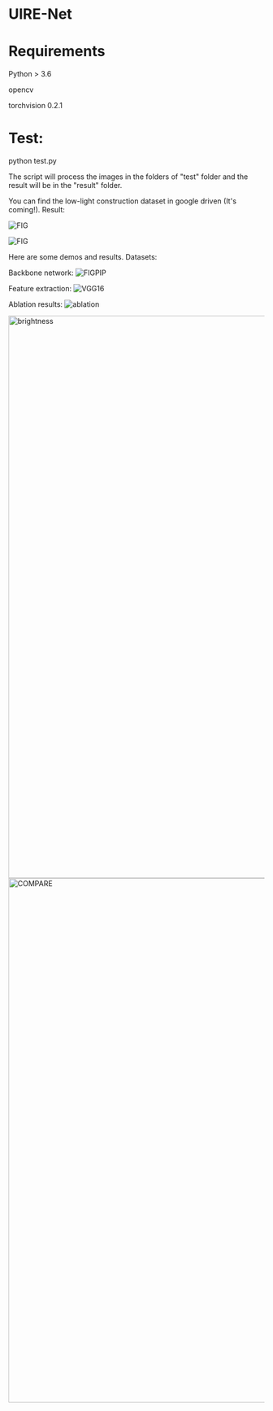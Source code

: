 # UIRE-Net

# Requirements
Python > 3.6

opencv

torchvision 0.2.1

# Test:

python test.py 

The script will process the images in the folders of "test" folder and the result will be in the "result" folder. 


You  can find the low-light construction dataset in google driven (It's coming!). 
Result:

![FIG](https://github.com/Chenxy875/UIRE-Net/assets/121841006/f7ea99ea-a894-4b59-8831-4cbbc022f6a5)

![FIG](https://github.com/Chenxy875/UIRE-Net/assets/121841006/62b7d1cf-c9ba-44cd-bb60-0b7f99253407)

Here are some demos and results.
Datasets:

Backbone network:
![FIGPIP](https://github.com/Chenxy875/UIRE-Net/assets/121841006/fa292b28-8724-44fd-8afe-c328a3093520)

Feature extraction:
![VGG16](https://github.com/Chenxy875/UIRE-Net/assets/121841006/b0dd90e4-0b2f-4449-b79b-ecb747c053ed)

Ablation results:
![ablation](https://github.com/Chenxy875/UIRE-Net/assets/121841006/e6d2fd5f-fce7-409c-bdcf-0a94e9f3e050)


<img width="1106" alt="brightness" src="https://github.com/Chenxy875/UIRE-Net/assets/121841006/e2824d09-2963-4c88-9421-116d29df93a5">

<img width="1031" alt="COMPARE" src="https://github.com/Chenxy875/UIRE-Net/assets/121841006/dbb89115-f872-483b-8545-105362dd611d">
